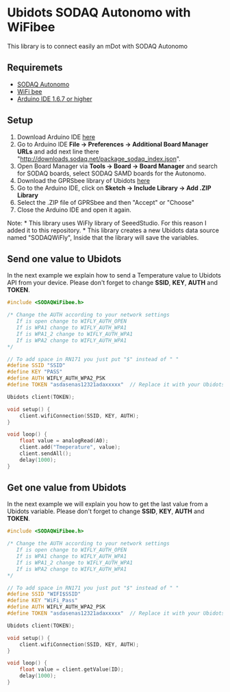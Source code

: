 # Ubidots SODAQ Autonomo with WiFibee


This library is to connect easily an mDot with SODAQ Autonomo

## Requiremets

* [SODAQ Autonomo](http://shop.sodaq.com/nl/arduino-boards/)
* [WiFi bee](http://gprsbee.com/)
* [Arduino IDE 1.6.7 or higher](https://www.arduino.cc/en/Main/Software)

## Setup

1. Download Arduino IDE [here](https://www.arduino.cc/en/Main/Software)
2. Go to Arduino IDE **File -> Preferences -> Additional Board Manager URLs** and add next line there "http://downloads.sodaq.net/package_sodaq_index.json".
3. Open Board Manager via **Tools -> Board -> Board Manager** and search for SODAQ boards, select SODAQ SAMD boards for the Autonomo.
4. Download the GPRSbee library of Ubidots [here](https://github.com/ubidots/ubidots-sodaq-gprsbee)
5. Go to the Arduino IDE, click on **Sketch -> Include Library -> Add .ZIP Library**
6. Select the .ZIP file of GPRSbee and then "Accept" or "Choose"
5. Close the Arduino IDE and open it again.

Note: 
    * This library uses WiFly library of SeeedStudio. For this reason I added it to this repository.
    * This library creates a new Ubidots data source named "SODAQWiFly", Inside that the library will save the variables.
    
## Send one value to Ubidots

In the next example we explain how to send a Temperature value to Ubidots API from your device. Please don't forget to change **SSID**, **KEY**, **AUTH** and **TOKEN**.

```cpp
#include <SODAQWiFibee.h>

/* Change the AUTH according to your network settings
   If is open change to WIFLY_AUTH_OPEN
   If is WPA1 change to WIFLY_AUTH_WPA1
   If is WPA1_2 change to WIFLY_AUTH_WPA1
   If is WPA2 change to WIFLY_AUTH_WPA1
*/

// To add space in RN171 you just put "$" instead of " "
#define SSID "SSID"  
#define KEY "PASS"
#define AUTH WIFLY_AUTH_WPA2_PSK
#define TOKEN "asdasenas12321adaxxxxx"  // Replace it with your Ubidots token

Ubidots client(TOKEN);

void setup() {
    client.wifiConnection(SSID, KEY, AUTH);    
}

void loop() {
    float value = analogRead(A0);
    client.add("Tmeperature", value);
    client.sendAll();
    delay(1000);
}
```

## Get one value from Ubidots

In the next example we will explain you how to get the last value from a Ubidots variable. Please don't forget to change **SSID**, **KEY**, **AUTH** and **TOKEN**.

```cpp
#include <SODAQWiFibee.h>

/* Change the AUTH according to your network settings
   If is open change to WIFLY_AUTH_OPEN
   If is WPA1 change to WIFLY_AUTH_WPA1
   If is WPA1_2 change to WIFLY_AUTH_WPA1
   If is WPA2 change to WIFLY_AUTH_WPA1
*/

// To add space in RN171 you just put "$" instead of " "
#define SSID "WIFI$SSID"  
#define KEY "WiFi_Pass"
#define AUTH WIFLY_AUTH_WPA2_PSK
#define TOKEN "asdasenas12321adaxxxxx"  // Replace it with your Ubidots token

Ubidots client(TOKEN);

void setup() {
    client.wifiConnection(SSID, KEY, AUTH);    
}

void loop() {
    float value = client.getValue(ID);
    delay(1000);
}
```

